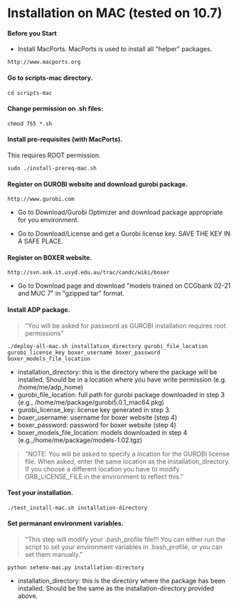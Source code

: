 Installation on MAC (tested on 10.7)
=========================================

#### Before you Start

* Install MacPorts. MacPorts is used to install all "helper" packages.
```
http://www.macports.org
```

#### Go to scripts-mac directory.

```
cd scripts-mac
```

#### Change permission on .sh files:

```
chmod 755 *.sh
```

#### Install pre-requisites (with MacPorts). 

This requires ROOT permission.

```
sudo ./install-prereq-mac.sh
```

#### Register on GUROBI website and download gurobi package.

```
http://www.gurobi.com
```

*  Go to Download/Gurobi Optimizer and download package appropriate for
you environment.

* Go to Download/License and get a Gurobi license key. SAVE THE KEY IN A
SAFE PLACE.

#### Register on BOXER website.

```
http://svn.ask.it.usyd.edu.au/trac/candc/wiki/boxer
```

* Go to Download page and download "models trained on CCGbank 02-21 and
MUC 7" in "gzipped tar" format. 


#### Install ADP package.

>"You will be asked for password as GUROBI
installation requires root permissions"

```
./deploy-all-mac.sh installation_directory gurobi_file_location gurobi_license_key boxer_username boxer_password boxer_models_file_location
```

* installation_directory: this is the directory where the package will be installed. Should be in a location where you have write permission (e.g. /home/me/adp_home)
* gurobi_file_location: full path for gurobi package downloaded in step 3 (e.g., /home/me/package/gurobi5.0.1_mac64.pkg)
* gurobi_license_key: license key generated in step 3.
* boxer_username: username for boxer website (step 4) 
* boxer_password: password for boxer website (step 4)
* boxer_models_file_location: models downloaded in step 4 (e.g.,/home/me/package/models-1.02.tgz)

>"NOTE: You will be asked to specify a location for the GUROBI license
file. When asked, enter the same location as the
installation_directory. If you choose a different location you have to
modify GRB_LICENSE_FILE in the environment to reflect this."

#### Test your installation.

`./test_install-mac.sh installation-directory`

#### Set permanant environment variables. 

>"This step will modify your
.bash_profile file!!! You can either run the script to set your
environment variables in .bash_profile, or you can set them manually."

`python setenv-mac.py installation-directory`

   * installation_directory: this is the directory where the package has been installed. Should be the same as the installation-directory provided above.
